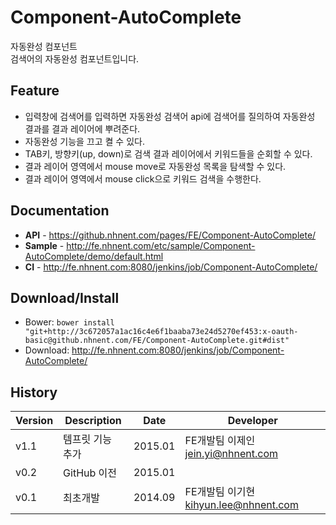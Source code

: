 Component-AutoComplete
======================
자동완성 컴포넌트<br>
검색어의 자동완성 컴포넌트입니다.

## Feature
* 입력창에 검색어를 입력하면 자동완성 검색어 api에 검색어를 질의하여 자동완성 결과를 결과 레이어에 뿌려준다.
* 자동완성 기능을 끄고 켤 수 있다.
* TAB키, 방향키(up, down)로 검색 결과 레이어에서 키워드들을 순회할 수 있다.
* 결과 레이어 영역에서 mouse move로 자동완성 목록을 탐색할 수 있다.
* 결과 레이어 영역에서 mouse click으로 키워드 검색을 수행한다.

## Documentation
* **API** - <https://github.nhnent.com/pages/FE/Component-AutoComplete/>
* **Sample** - <http://fe.nhnent.com/etc/sample/Component-AutoComplete/demo/default.html>
* **CI** - <http://fe.nhnent.com:8080/jenkins/job/Component-AutoComplete/>

## Download/Install
* Bower: `bower install "git+http://3c672057a1ac16c4e6f1baaba73e24d5270ef453:x-oauth-basic@github.nhnent.com/FE/Component-AutoComplete.git#dist"`
* Download: <http://fe.nhnent.com:8080/jenkins/job/Component-AutoComplete/>


## History
| Version | Description | Date | Developer |
| ---- | ---- | ---- | ---- |
| v1.1 | 템프릿 기능 추가 | 2015.01 | FE개발팀 이제인<jein.yi@nhnent.com> |
| v0.2 | GitHub 이전 | 2015.01 | |
| v0.1 | 최초개발 | 2014.09 | FE개발팀 이기현 <kihyun.lee@nhnent.com> |